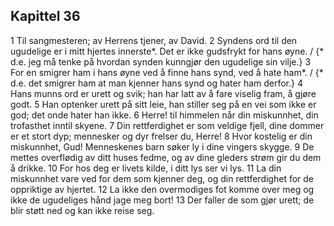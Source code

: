 ## Kapittel 36

1 Til sangmesteren; av Herrens tjener, av David.
2 Syndens ord til den ugudelige er i mitt hjertes innerste*. Det er ikke gudsfrykt for hans øyne. / {* d.e. jeg må tenke på hvordan synden kunngjør den ugudelige sin vilje.}
3 For en smigrer ham i hans øyne ved å finne hans synd, ved å hate ham*. / {* d.e. det smigrer ham at man kjenner hans synd og hater ham derfor.}
4 Hans munns ord er urett og svik; han har latt av å fare viselig fram, å gjøre godt.
5 Han optenker urett på sitt leie, han stiller seg på en vei som ikke er god; det onde hater han ikke.
6 Herre! til himmelen når din miskunnhet, din trofasthet inntil skyene.
7 Din rettferdighet er som veldige fjell, dine dommer er et stort dyp; mennesker og dyr frelser du, Herre!
8 Hvor kostelig er din miskunnhet, Gud! Menneskenes barn søker ly i dine vingers skygge.
9 De mettes overflødig av ditt huses fedme, og av dine gleders strøm gir du dem å drikke.
10 For hos deg er livets kilde, i ditt lys ser vi lys.
11 La din miskunnhet vare ved for dem som kjenner deg, og din rettferdighet for de oppriktige av hjertet.
12 La ikke den overmodiges fot komme over meg og ikke de ugudeliges hånd jage meg bort!
13 Der faller de som gjør urett; de blir støtt ned og kan ikke reise seg.
